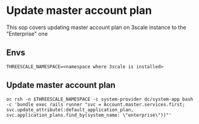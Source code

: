 # Update master account plan
This sop covers updating master account plan on 3scale instance to the "Enterprise" one
## Envs
```
THREESCALE_NAMESPACE=<namespace where 3scale is installed>
```
## Update master account plan
```
oc rsh -n $THREESCALE_NAMESPACE -c system-provider dc/system-app bash -c 'bundle exec rails runner "svc = Account.master.services.first; svc.update_attribute(:default_application_plan, svc.application_plans.find_by(system_name: \"enterprise\"))"'
```

